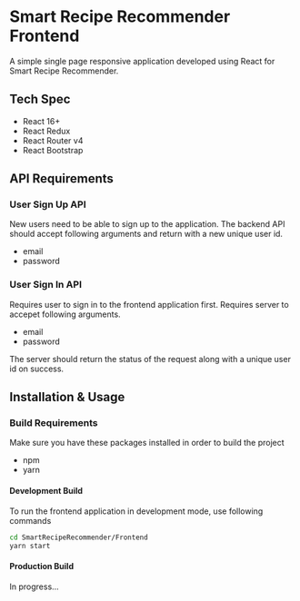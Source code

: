 # Smart Recipe Recommender Frontend

A simple single page responsive application developed using React for Smart Recipe Recommender.

## Tech Spec

* React 16+
* React Redux 
* React Router v4
* React Bootstrap

## API Requirements

### User Sign Up API

New users need to be able to sign up to the application. The backend API should accept following arguments and return with a new unique user id.

* email
* password

### User Sign In API

Requires user to sign in to the frontend application first. Requires server to accepet following arguments.

* email
* password 

The server should return the status of the request along with a unique user id on success.

## Installation & Usage

### Build Requirements

Make sure you have these packages installed in order to build the project

* npm
* yarn

#### Development Build

To run the frontend application in development mode, use following commands 

```bash
cd SmartRecipeRecommender/Frontend
yarn start
```

#### Production Build

In progress...